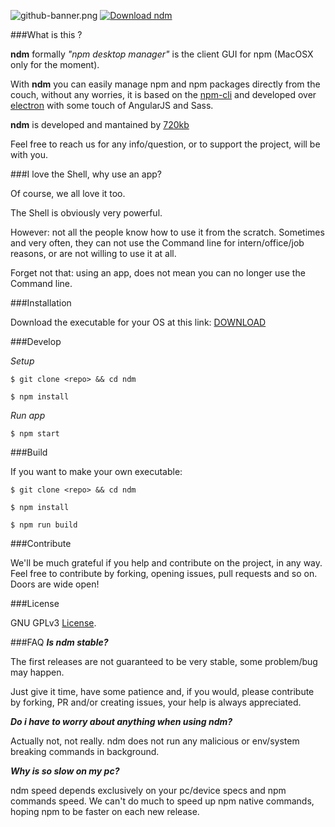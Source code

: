 ![github-banner.png](https://bitbucket.org/repo/84zgAd/images/3176385413-github-banner.png)
[![Download ndm](http://i.imgur.com/z68cq3y.png)](https://720kb.github.io/ndm)

###What is this ?

**ndm** formally _"npm desktop manager"_ is the client GUI for npm (MacOSX only for the moment).

With **ndm** you can easily manage npm and npm packages directly from the couch, without any worries, it is based on the [npm-cli](https://docs.npmjs.com/cli/npm) and developed over [electron](https://github.com/electron/electron) with some touch of AngularJS and Sass.

**ndm** is developed and mantained by [720kb](http://720kb.net)

Feel free to reach us for any info/question, or to support the project, will be with you.

###I love the Shell, why use an app?

Of course, we all love it too.

The Shell is obviously very powerful.

However: not all the people know how to use it from the scratch.
Sometimes and very often, they can not use the Command line for intern/office/job reasons, or are not willing to use it at all.

Forget not that: using an app, does not mean you can no longer use the Command line.

###Installation

Download the executable for your OS at this link: [DOWNLOAD](https://720kb.github.io/ndm)

###Develop

_Setup_

`$ git clone <repo> && cd ndm`

`$ npm install`

_Run app_

`$ npm start`


###Build

If you want to make your own executable:

`$ git clone <repo> && cd ndm`

`$ npm install`

`$ npm run build`

###Contribute

We'll be much grateful if you help and contribute on the project, in any way.
Feel free to contribute by forking, opening issues, pull requests and so on.
Doors are wide open!

###License

GNU GPLv3 [License](LICENSE.md).

###FAQ
**_Is ndm stable?_**

The first releases are not guaranteed to be very stable, some problem/bug may happen.

Just give it time, have some patience and, if you would, please contribute by forking, PR and/or creating issues, your help is always appreciated.

**_Do i have to worry about anything when using ndm?_**

Actually not, not really.
ndm does not run any malicious or env/system breaking commands in background.

**_Why is so slow on my pc?_**

ndm speed depends exclusively on your pc/device specs and npm commands speed.
We can't do much to speed up npm native commands, hoping npm to be faster on each new release.